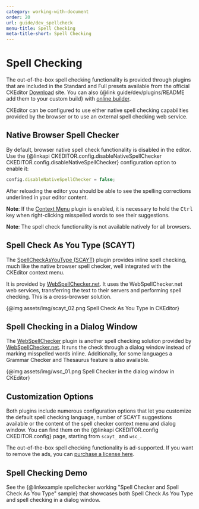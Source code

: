 ```yaml
---
category: working-with-document
order: 20
url: guide/dev_spellcheck
menu-title: Spell Checking
meta-title-short: Spell Checking
---
```

<!--
Copyright (c) 2003-2019, CKSource - Frederico Knabben. All rights reserved.
For licensing, see LICENSE.md.
-->

# Spell Checking

<info-box info="">
    The out-of-the-box spell checking functionality is provided through plugins that are included in the Standard and Full presets available from the official CKEditor <a href="https://ckeditor.com/ckeditor-4/download/">Download</a> site. You can also {@link guide/dev/plugins/README add them to your custom build} with <a href="https://ckeditor.com/cke4/builder">online builder</a>.
</info-box>

CKEditor can be configured to use either native spell checking capabilities provided by the browser or to use an external spell checking web service.

## Native Browser Spell Checker

By default, browser native spell check functionality is disabled in the editor. Use the {@linkapi CKEDITOR.config.disableNativeSpellChecker CKEDITOR.config.disableNativeSpellChecker} configuration option to enable it:

```js
config.disableNativeSpellChecker = false;
```

After reloading the editor you should be able to see the spelling corrections underlined in your editor content.

**Note**: If the [Context Menu](https://ckeditor.com/cke4/addon/contextmenu) plugin is enabled, it is necessary to hold the <kbd>Ctrl</kbd> key when right-clicking misspelled words to see their suggestions.

**Note**: The spell check functionality is not available natively for all browsers.

## Spell Check As You Type (SCAYT)

The [SpellCheckAsYouType (SCAYT)](https://ckeditor.com/cke4/addon/scayt) plugin provides inline spell checking, much like the native browser spell checker, well integrated with the CKEditor context menu.

It is provided by [WebSpellChecker.net](http://www.webspellchecker.net/). It uses the WebSpellChecker.net web services, transferring the text to their servers and performing spell checking. This is a cross-browser solution.

{@img assets/img/scayt_02.png Spell Check As You Type in CKEditor}

## Spell Checking in a Dialog Window

The [WebSpellChecker](https://ckeditor.com/cke4/addon/wsc) plugin is another spell checking solution provided by [WebSpellChecker.net](http://www.webspellchecker.net/). It runs the check through a dialog window instead of marking misspelled words inline. Additionally, for some languages a Grammar Checker and Thesaurus feature is also available.

{@img assets/img/wsc_01.png Spell Checker in the dialog window in CKEditor}

## Customization Options

Both plugins include numerous configuration options that let you customize the default spell checking
language, number of SCAYT suggestions available or the content of the spell checker context menu and dialog window.
You can find them on the {@linkapi CKEDITOR.config CKEDITOR.config} page, starting from `scayt_` and `wsc_`.

<info-box hint="">
    The out-of-the-box spell checking functionality is ad-supported. If you want to remove the ads, you can <a href="https://ckeditor.com/contact/">purchase a license here</a>.
</info-box>

## Spell Checking Demo

See the {@linkexample spellchecker working "Spell Checker and Spell Check As You Type" sample} that showcases both Spell Check As You Type and spell checking in a dialog window.
